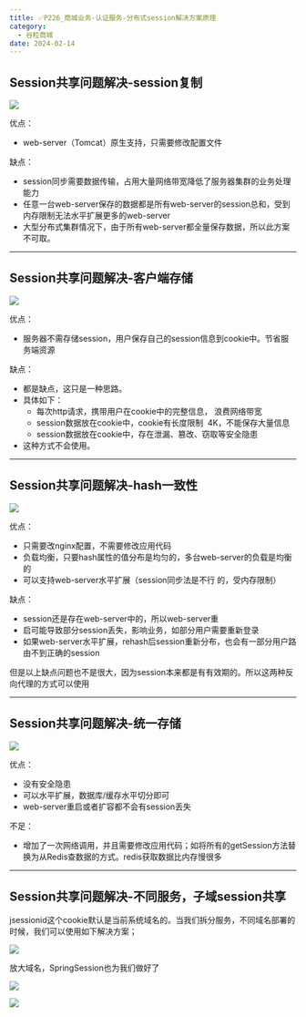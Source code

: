 ```yaml
---
title: ✅P226_商城业务-认证服务-分布式session解决方案原理
category:
  - 谷粒商城
date: 2024-02-14
---
```


<!-- more -->

## Session共享问题解决-session复制

![](https://cfmall-hello.oss-cn-beijing.aliyuncs.com/img/202312/8163416707fdc9a55456471c94783331.png#id=MrrSS&originHeight=282&originWidth=397&originalType=binary&ratio=1&rotation=0&showTitle=false&status=done&style=none&title=)

优点：

- web-server（Tomcat）原生支持，只需要修改配置文件

缺点：

- session同步需要数据传输，占用大量网络带宽降低了服务器集群的业务处理能力
- 任意一台web-server保存的数据都是所有web-server的session总和，受到内存限制无法水平扩展更多的web-server
- 大型分布式集群情况下，由于所有web-server都全量保存数据，所以此方案不可取。

---

## Session共享问题解决-客户端存储

![](https://cfmall-hello.oss-cn-beijing.aliyuncs.com/img/202312/26b1609ddc7bc24af870eb00f2a2d7bb.png#id=WwajW&originHeight=271&originWidth=376&originalType=binary&ratio=1&rotation=0&showTitle=false&status=done&style=none&title=)

优点：

- 服务器不需存储session，用户保存自己的session信息到cookie中。节省服务端资源

缺点：

- 都是缺点，这只是一种思路。
- 具体如下： 
   - 每次http请求，携带用户在cookie中的完整信息， 浪费网络带宽
   - session数据放在cookie中，cookie有长度限制  4K，不能保存大量信息
   - session数据放在cookie中，存在泄漏、篡改、窃取等安全隐患
- 这种方式不会使用。

---

## Session共享问题解决-hash一致性

![](https://cfmall-hello.oss-cn-beijing.aliyuncs.com/img/202312/a923133f1d1f21e31396f6433949bdc4.png#id=mwhhD&originHeight=566&originWidth=447&originalType=binary&ratio=1&rotation=0&showTitle=false&status=done&style=none&title=)

优点：

- 只需要改nginx配置，不需要修改应用代码
- 负载均衡，只要hash属性的值分布是均匀的，多台web-server的负载是均衡的
- 可以支持web-server水平扩展（session同步法是不行 的，受内存限制）

缺点：

- session还是存在web-server中的，所以web-server重
- 启可能导致部分session丢失，影响业务，如部分用户需要重新登录
- 如果web-server水平扩展，rehash后session重新分布，也会有一部分用户路由不到正确的session

但是以上缺点问题也不是很大，因为session本来都是有有效期的。所以这两种反向代理的方式可以使用

---

## Session共享问题解决-统一存储

![](https://cfmall-hello.oss-cn-beijing.aliyuncs.com/img/202312/08c2411c515406f188cab2ca749c2023.png#id=Wc3qa&originHeight=403&originWidth=489&originalType=binary&ratio=1&rotation=0&showTitle=false&status=done&style=none&title=)

优点：

- 没有安全隐患
- 可以水平扩展，数据库/缓存水平切分即可
- web-server重启或者扩容都不会有session丢失

不足：

- 增加了一次网络调用，并且需要修改应用代码；如将所有的getSession方法替换为从Redis查数据的方式。redis获取数据比内存慢很多

---

## Session共享问题解决-不同服务，子域session共享

jsessionid这个cookie默认是当前系统域名的。当我们拆分服务，不同域名部署的时候，我们可以使用如下解决方案；

![](https://cfmall-hello.oss-cn-beijing.aliyuncs.com/img/202312/9bcc3af4a79a335df2dacea90e82cb0c.png#id=fyoGM&originHeight=375&originWidth=738&originalType=binary&ratio=1&rotation=0&showTitle=false&status=done&style=none&title=)

放大域名，SpringSession也为我们做好了

![](https://cfmall-hello.oss-cn-beijing.aliyuncs.com/img/202312/0168c06bf47e9745caf2413414936594.png#id=KDssB&originHeight=528&originWidth=1169&originalType=binary&ratio=1&rotation=0&showTitle=false&status=done&style=none&title=)

![](https://cfmall-hello.oss-cn-beijing.aliyuncs.com/img/202312/da36077e736a9525f25cb4247ebe6fb5.png#id=uGI07&originHeight=461&originWidth=1242&originalType=binary&ratio=1&rotation=0&showTitle=false&status=done&style=none&title=)
